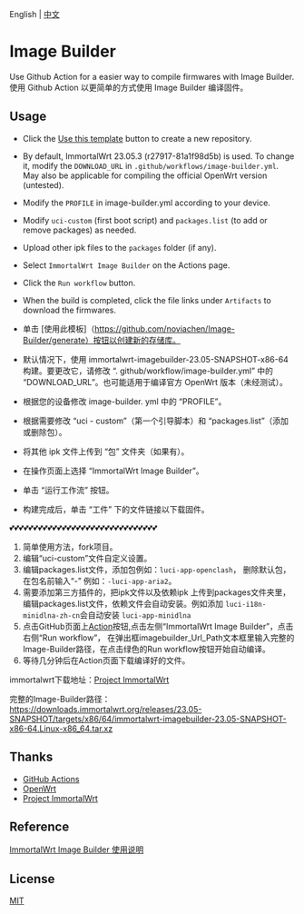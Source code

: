 English | [中文](https://noviachen.github.io/posts/fcde2f81.html)

# Image Builder

Use Github Action for a easier way to compile firmwares with Image Builder.
使用 Github Action 以更简单的方式使用 Image Builder 编译固件。

## Usage

- Click the [Use this template](https://github.com/noviachen/Image-Builder/generate) button to create a new repository.
- By default, ImmortalWrt 23.05.3 (r27917-81a1f98d5b) is used. To change it, modify the `DOWNLOAD_URL` in `.github/workflows/image-builder.yml`. May also be applicable for compiling the official OpenWrt version (untested).
- Modify the `PROFILE` in image-builder.yml according to your device.
- Modify `uci-custom` (first boot script) and `packages.list` (to add or remove packages) as needed.
- Upload other ipk files to the `packages` folder (if any).
- Select `ImmortalWrt Image Builder` on the Actions page.
- Click the `Run workflow` button.
- When the build is completed, click the file links under `Artifacts` to download the firmwares.
  
- 单击 [使用此模板]（https://github.com/noviachen/Image-Builder/generate）按钮以创建新的存储库。
- 默认情况下，使用 immortalwrt-imagebuilder-23.05-SNAPSHOT-x86-64 构建。要更改它，请修改 “. github/workflow/image-builder.yml” 中的 “DOWNLOAD_URL”。也可能适用于编译官方 OpenWrt 版本（未经测试）。
- 根据您的设备修改 image-builder. yml 中的 “PROFILE”。
- 根据需要修改 “uci - custom”（第一个引导脚本）和 “packages.list”（添加或删除包）。
- 将其他 ipk 文件上传到 “包” 文件夹（如果有）。
- 在操作页面上选择 “ImmortalWrt Image Builder”。
- 单击 “运行工作流” 按钮。
- 构建完成后，单击 “工件” 下的文件链接以下载固件。

💕💕💕💕💕💕💕💕💕💕💕💕💕💕💕💕💕💕💕💕💕💕💕💕💕💕💕💕💕💕💕
  1. 简单使用方法，fork项目。
  2. 编辑“uci-custom”文件自定义设置。
  3. 编辑packages.list文件，添加包例如：`luci-app-openclash`， 删除默认包，在包名前输入“-” 例如：`-luci-app-aria2`。
  4. 需要添加第三方插件的，把ipk文件以及依赖ipk 上传到packages文件夹里，编辑packages.list文件，依赖文件会自动安装。例如添加 `luci-i18n-minidlna-zh-cn`会自动安装 `luci-app-minidlna`
  5. 点击GitHub页面上[Action](https://github.com/wpsdoo/Image-Builder/actions)按钮,点击左侧“ImmortalWrt Image Builder”，点击右侧“Run workflow”，
    在弹出框imagebuilder_Url_Path文本框里输入完整的Image-Builder路径，在点击绿色的Run workflow按钮开始自动编译。
  6. 等待几分钟后在Action页面下载编译好的文件。
 
 immortalwrt下载地址：[Project ImmortalWrt](https://downloads.immortalwrt.org/releases/)
 
 完整的Image-Builder路径：https://downloads.immortalwrt.org/releases/23.05-SNAPSHOT/targets/x86/64/immortalwrt-imagebuilder-23.05-SNAPSHOT-x86-64.Linux-x86_64.tar.xz

## Thanks

- [GitHub Actions](https://github.com/features/actions)
- [OpenWrt](https://github.com/openwrt/openwrt)
- [Project ImmortalWrt](https://github.com/immortalwrt/immortalwrt)

## Reference

[ImmortalWrt Image Builder 使用说明](https://github.com/1715173329/blog/issues/8)

## License

[MIT](https://github.com/noviachen/Image-Builder/blob/main/LICENSE)
